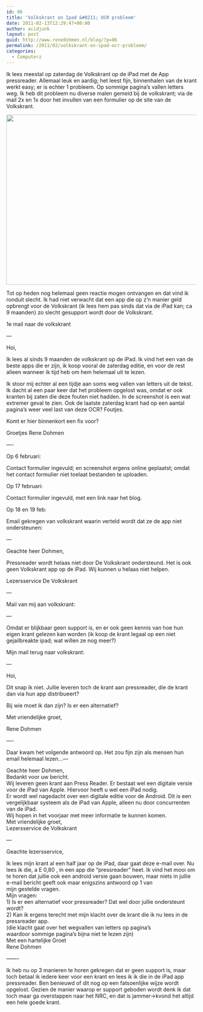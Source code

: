 ```yaml
---
id: 86
title: 'Volkskrant on Ipad &#8211; OCR probleem'
date: 2011-02-13T12:29:47+00:00
author: acidjunk
layout: post
guid: http://www.renedohmen.nl/blog/?p=86
permalink: /2011/02/volkskrant-on-ipad-ocr-probleem/
categories:
  - Computerz
---
```

Ik lees meestal op zaterdag de Volkskrant op de iPad met de App pressreader. Allemaal leuk en aardig; het leest fijn, binnenhalen van de krant werkt easy; er is echter 1 probleem. Op sommige pagina&#8217;s vallen letters weg. Ik heb dit probleem nu diverse malen gemeld bij de volkskrant; via de mail 2x en 1x door het invullen van een formulier op de site van de Volkskrant.

[<img class="alignnone size-full wp-image-91" title="photo" src="http://www.renedohmen.nl/blog/wp-content/uploads/2011/02/photo1-e1297600629593.png" alt="" width="600" height="450" />](http://www.renedohmen.nl/blog/wp-content/uploads/2011/02/photo1-e1297600629593.png)

Tot op heden nog helemaal geen reactie mogen ontvangen en dat vind ik ronduit slecht. Ik had niet verwacht dat een app die op z&#8217;n manier geld opbrengt voor de Volkskrant (ik lees hem pas sinds dat via de iPad kan; ca 9 maanden) zo slecht gesupport wordt door de Volkskrant.

<!--more-->1e mail naar de volkskrant


  
&#8212;
  
Hoi,

Ik lees al sinds 9 maanden de volkskrant op de iPad. Ik vind het een van de beste apps die er zijn, ik koop vooral de zaterdag editie, en voor de rest alleen wanneer ik tijd heb om hem helemaal uit te lezen.

Ik stoor mij echter al een tijdje aan soms weg vallen van letters uit de tekst. Ik dacht al een paar keer dat het probleem opgelost was, omdat er ook kranten bij zaten die deze fouten niet hadden. In de screenshot is een wat extremer geval te zien. Ook de laatste zaterdag krant had op een aantal pagina&#8217;s weer veel last van deze OCR? Foutjes.

Komt er hier binnenkort een fix voor?

Groetjes Rene Dohmen

&#8212;-

Op 6 februari:

Contact formulier ingevuld; en screenshot ergens online geplaatst; omdat het contact formulier niet toelaat bestanden te uploaden.

Op 17 februari:

Contact formulier ingevuld, met een link naar het blog.

Op 18 en 19 feb:

Email gekregen van volkskrant waarin verteld wordt dat ze de app niet ondersteunen:

&#8212;

Geachte heer Dohmen,

Pressreader wordt helaas niet door De Volkskrant ondersteund. Het is ook geen Volkskrant app op de iPad. Wij kunnen u helaas niet helpen.

Lezersservice De Volkskrant

&#8212;

Mail van mij aan volkskrant:

&#8212;

Omdat er blijkbaar geen support is, en er ook geen kennis van hoe hun eigen krant gelezen kan worden (ik koop de krant legaal op een niet gejailbreakte ipad; wat willen ze nog meer?)

Mijn mail terug naar volkskrant:

&#8212;

Hoi,

Dit snap ik niet. Jullie leveren toch de krant aan pressreader, die de krant dan via hun app distribueert?

Bij wie moet ik dan zijn? Is er een alternatief?

Met vriendelijke groet,

Rene Dohmen

&#8212;-

Daar kwam het volgende antwoord op. Het zou fijn zijn als mensen hun email helemaal lezen&#8230;&#8212;

<div>
  Geachte heer Dohmen,
</div>

<div id="_mcePaste">
  Bedankt voor uw bericht.
</div>

<div id="_mcePaste">
  Wij leveren geen krant aan Press Reader. Er bestaat wel een digitale versie voor de iPad van Apple. Hiervoor heeft u wel een iPad nodig.
</div>

<div id="_mcePaste">
  Er wordt wel nagedacht over een digitale editie voor de Android. Dit is een vergelijkbaar systeem als de iPad van Apple, alleen nu door concurrenten van de iPad.
</div>

<div id="_mcePaste">
  Wij hopen in het voorjaar met meer informatie te kunnen komen.
</div>

<div id="_mcePaste">
  Met vriendelijke groet,
</div>

<div id="_mcePaste">
  Lezersservice de Volkskrant
</div>

&#8212;

Geachte lezersservice,

<div>
  Ik lees mijn krant al een half jaar op de iPad, daar gaat deze e-mail over. Nu lees ik die, a E 0,80 , in een app die &#8220;pressreader&#8221; heet. Ik vind het mooi om te horen dat jullie ook een android versie gaan bouwen, maar niets in jullie e-mail bericht geeft ook maar enigszins antwoord op 1 van mijn gestelde vragen.
</div>

<div>
</div>

<div>
  Mijn vragen:
</div>

<div>
  1) Is er een alternatief voor pressreader? Dat wel door jullie ondersteunt wordt?
</div>

<div>
</div>

<div>
  2) Kan ik ergens terecht met mijn klacht over de krant die ik nu lees in de pressreader app.
</div>

<div>
  (die klacht gaat over het wegvallen van letters op pagina&#8217;s waardoor sommige pagina&#8217;s bijna niet te lezen zijn)
</div>

<div>
</div>

<div>
  Met een hartelijke Groet
</div>

<div>
</div>

<div>
  Rene Dohmen
</div>

&#8212;&#8212;-

Ik heb nu op 3 manieren te horen gekregen dat er geen support is, maar toch betaal ik iedere keer voor een krant en lees ik ik die in de iPad app pressreader. Ben benieuwd of dit nog op een fatsoenlijke wijze wordt opgelost. Gezien de manier waarop er support geboden wordt denk ik dat toch maar ga overstappen naar het NRC, en dat is jammer->kvond het altijd een hele goede krant.